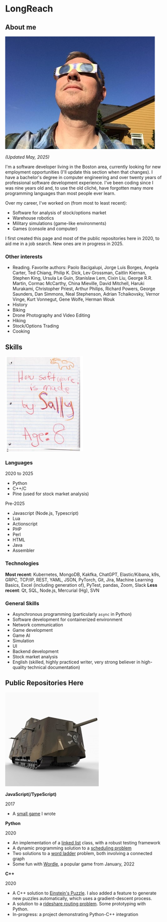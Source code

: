 # LongReach

## About me

![](images/MeEclipseGlasses.jpg)

_(Updated May, 2025)_

I'm a software developer living in the Boston area, currently looking for new employment opportunities (I'll update this section when that changes). I have a bachelor's degree in computer engineering and over twenty years of professional software development experience. I've been coding since I was nine years old and, to use the old cliché, have forgotten many more programming languages than most people ever learn.

Over my career, I've worked on (from most to least recent):
* Software for analysis of stock/options market
* Warehouse robotics
* Military simulations (game-like environments)
* Games (console and computer)

I first created this page and most of the public repositories here in 2020, to aid me in a job search. New ones are in progress in 2025.

### Other interests

* Reading. Favorite authors: Paolo Bacigalupi, Jorge Luis Borges, Angela Carter, Ted Chiang, Philip K. Dick, Lev Grossman, Caitlin Kiernan, Stephen King, Ursula Le Guin, Stanislaw Lem, Cixin Liu, George R.R. Martin, Cormac McCarthy, China Mieville, David Mitchell, Haruki Murakami, Christopher Priest, Arthur Philips, Richard Powers, George Saunders, Dan Simmons, Neal Stephenson, Adrian Tchaikovsky, Vernor Vinge, Kurt Vonnegut, Gene Wolfe, Herman Wouk  
* History
* Biking
* Drone Photography and Video Editing
* Hiking
* Stock/Options Trading
* Cooking

## Skills

![](images/HowSoftwareIsMade.jpg)

### Languages

2020 to 2025
* Python
* C++/C
* Pine (used for stock market analysis)

Pre-2025
* Javascript (Node.js, Typescript)
* Lua
* Actionscript
* PHP
* Perl
* HTML
* Java
* Assembler

### Technologies

**Most recent**: Kubernetes, MongoDB, Kakfka, ChatGPT, Elastic/Kibana, k9s, GRPC, TCP/IP, REST, YAML, JSON, PyTorch, Git, Jira, Machine Learning Basics, Excel (including generation of), PyTest, pandas, Zoom, Slack
**Less recent**: Qt, SQL, Node.js, Mercurial (Hg), SVN

### General Skills

* Asynchronous programming (particularly `async` in Python)
* Software development for containerized environment
* Network communication
* Game development
* Game AI
* Simulation
* UI
* Backend development
* Stock market analysis
* English (skilled, highly practiced writer, very strong believer in high-quality technical documentation)

## Public Repositories Here

[![](images/a7v.jpg)](./tank_aside/README.md)  

**JavaScript(/TypeScript)**

2017
* A [small game](https://github.com/LongReach/programming-challenge) I wrote

**Python**

2020
* An implementation of a [linked list](https://github.com/LongReach/linked-list) class, with a robust testing framework
* A dynamic programming solution to a [scheduling problem](https://github.com/LongReach/meeting-problem)
* Two solutions to a [word ladder](https://github.com/LongReach/word-ladder) problem, both involving a connected graph
* Some fun with [Wordle](https://github.com/LongReach/wordle), a popular game from January, 2022

**C++**

2020
* A C++ solution to [Einstein's Puzzle](https://github.com/LongReach/einstein-puzzle). I also added a feature to generate new puzzles automatically, which uses a gradient-descent process.
* A solution to a [rideshare routing problem](https://github.com/LongReach/rideshare-problem). Some prototyping with Python.
* In-progress: a project demonstrating Python-C++ integration



